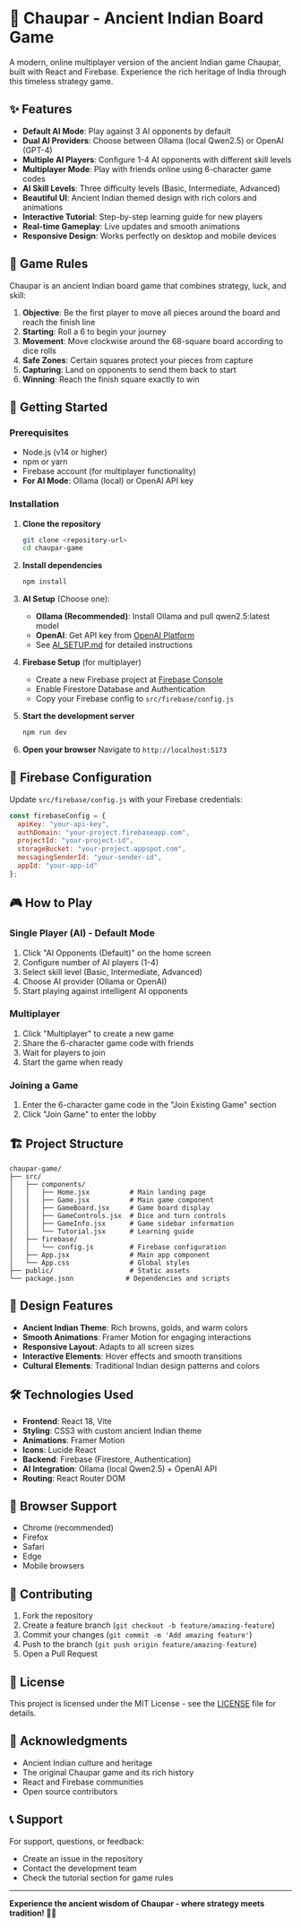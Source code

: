 # 🎲 Chaupar - Ancient Indian Board Game

A modern, online multiplayer version of the ancient Indian game Chaupar, built with React and Firebase. Experience the rich heritage of India through this timeless strategy game.

## ✨ Features

- **Default AI Mode**: Play against 3 AI opponents by default
- **Dual AI Providers**: Choose between Ollama (local Qwen2.5) or OpenAI (GPT-4)
- **Multiple AI Players**: Configure 1-4 AI opponents with different skill levels
- **Multiplayer Mode**: Play with friends online using 6-character game codes
- **AI Skill Levels**: Three difficulty levels (Basic, Intermediate, Advanced)
- **Beautiful UI**: Ancient Indian themed design with rich colors and animations
- **Interactive Tutorial**: Step-by-step learning guide for new players
- **Real-time Gameplay**: Live updates and smooth animations
- **Responsive Design**: Works perfectly on desktop and mobile devices

## 🎯 Game Rules

Chaupar is an ancient Indian board game that combines strategy, luck, and skill:

1. **Objective**: Be the first player to move all pieces around the board and reach the finish line
2. **Starting**: Roll a 6 to begin your journey
3. **Movement**: Move clockwise around the 68-square board according to dice rolls
4. **Safe Zones**: Certain squares protect your pieces from capture
5. **Capturing**: Land on opponents to send them back to start
6. **Winning**: Reach the finish square exactly to win

## 🚀 Getting Started

### Prerequisites

- Node.js (v14 or higher)
- npm or yarn
- Firebase account (for multiplayer functionality)
- **For AI Mode**: Ollama (local) or OpenAI API key

### Installation

1. **Clone the repository**
   ```bash
   git clone <repository-url>
   cd chaupar-game
   ```

2. **Install dependencies**
   ```bash
   npm install
   ```

3. **AI Setup** (Choose one):
   - **Ollama (Recommended)**: Install Ollama and pull qwen2.5:latest model
   - **OpenAI**: Get API key from [OpenAI Platform](https://platform.openai.com/)
   - See [AI_SETUP.md](AI_SETUP.md) for detailed instructions

4. **Firebase Setup** (for multiplayer)
   - Create a new Firebase project at [Firebase Console](https://console.firebase.google.com/)
   - Enable Firestore Database and Authentication
   - Copy your Firebase config to `src/firebase/config.js`

4. **Start the development server**
   ```bash
   npm run dev
   ```

5. **Open your browser**
   Navigate to `http://localhost:5173`

## 🔧 Firebase Configuration

Update `src/firebase/config.js` with your Firebase credentials:

```javascript
const firebaseConfig = {
  apiKey: "your-api-key",
  authDomain: "your-project.firebaseapp.com",
  projectId: "your-project-id",
  storageBucket: "your-project.appspot.com",
  messagingSenderId: "your-sender-id",
  appId: "your-app-id"
};
```

## 🎮 How to Play

### Single Player (AI) - Default Mode
1. Click "AI Opponents (Default)" on the home screen
2. Configure number of AI players (1-4)
3. Select skill level (Basic, Intermediate, Advanced)
4. Choose AI provider (Ollama or OpenAI)
5. Start playing against intelligent AI opponents

### Multiplayer
1. Click "Multiplayer" to create a new game
2. Share the 6-character game code with friends
3. Wait for players to join
4. Start the game when ready

### Joining a Game
1. Enter the 6-character game code in the "Join Existing Game" section
2. Click "Join Game" to enter the lobby

## 🏗️ Project Structure

```
chaupar-game/
├── src/
│   ├── components/
│   │   ├── Home.jsx          # Main landing page
│   │   ├── Game.jsx          # Main game component
│   │   ├── GameBoard.jsx     # Game board display
│   │   ├── GameControls.jsx  # Dice and turn controls
│   │   ├── GameInfo.jsx      # Game sidebar information
│   │   └── Tutorial.jsx      # Learning guide
│   ├── firebase/
│   │   └── config.js         # Firebase configuration
│   ├── App.jsx               # Main app component
│   └── App.css               # Global styles
├── public/                   # Static assets
└── package.json             # Dependencies and scripts
```

## 🎨 Design Features

- **Ancient Indian Theme**: Rich browns, golds, and warm colors
- **Smooth Animations**: Framer Motion for engaging interactions
- **Responsive Layout**: Adapts to all screen sizes
- **Interactive Elements**: Hover effects and smooth transitions
- **Cultural Elements**: Traditional Indian design patterns and colors

## 🛠️ Technologies Used

- **Frontend**: React 18, Vite
- **Styling**: CSS3 with custom ancient Indian theme
- **Animations**: Framer Motion
- **Icons**: Lucide React
- **Backend**: Firebase (Firestore, Authentication)
- **AI Integration**: Ollama (local Qwen2.5) + OpenAI API
- **Routing**: React Router DOM

## 📱 Browser Support

- Chrome (recommended)
- Firefox
- Safari
- Edge
- Mobile browsers

## 🤝 Contributing

1. Fork the repository
2. Create a feature branch (`git checkout -b feature/amazing-feature`)
3. Commit your changes (`git commit -m 'Add amazing feature'`)
4. Push to the branch (`git push origin feature/amazing-feature`)
5. Open a Pull Request

## 📄 License

This project is licensed under the MIT License - see the [LICENSE](LICENSE) file for details.

## 🙏 Acknowledgments

- Ancient Indian culture and heritage
- The original Chaupar game and its rich history
- React and Firebase communities
- Open source contributors

## 📞 Support

For support, questions, or feedback:
- Create an issue in the repository
- Contact the development team
- Check the tutorial section for game rules

---

**Experience the ancient wisdom of Chaupar - where strategy meets tradition! 🎲✨**
